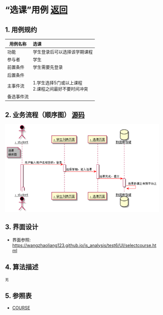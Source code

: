 # “选课”用例 [返回](../README.md)
## 1. 用例规约

|用例名称|选课|
|-------|:-------------|
|功能|学生登录后可以选择该学期课程|
|参与者|学生|
|前置条件|学生需要先登录|
|后置条件| |
|主事件流| 1.学生选择5门或以上课程<br>2.课程之间最好不要时间冲突|
|备选事件流| |

## 2. 业务流程（顺序图） [源码](../src/选课顺序图.puml)
![sequence1](../img/选课顺序图.png) 

## 3. 界面设计
- 界面参照: https://wangzhaoliang123.github.io/is_analysis/test6/UI/selectcourse.html


## 4. 算法描述
    无
    
## 5. 参照表
- [COURSE](../dataBaseDesign.md/#COURSE)
